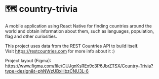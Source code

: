 # 🗺️ country-trivia
A mobile application using React Native for finding countries around the world and obtain information about them, such as languages, population, flag and other curiosities.

This project uses data from the REST Countries API to build itself.<br>
Visit https://restcountries.com for more info about it :)

Project layout (Figma): https://www.figma.com/file/CUJgnKsREx9c3P6JbrZTSX/Country-Trivia?type=design&t=phNWzUBxHbzCNU3L-6
